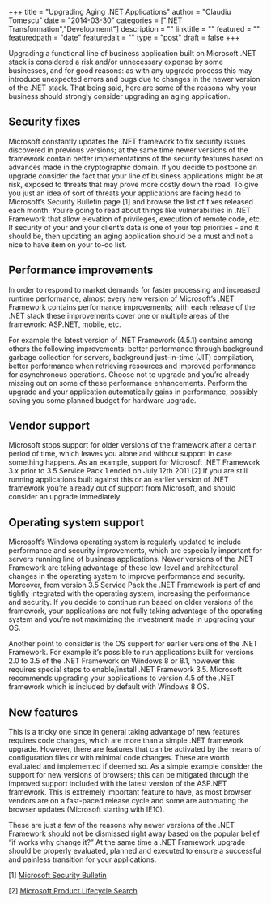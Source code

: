 +++
title = "Upgrading Aging .NET Applications"
author = "Claudiu Tomescu"
date = "2014-03-30"
categories = [".NET Transformation","Developmemt"]
description = ""
linktitle = ""
featured = ""
featuredpath = "date"
featuredalt = ""
type = "post"
draft = false
+++

Upgrading a functional line of business application built on Microsoft .NET stack is considered a risk and/or unnecessary expense by some businesses, and for good reasons: as with any upgrade process this may introduce unexpected errors and bugs due to changes in the newer version of the .NET stack. That being said, here are some of the reasons why your business should strongly consider upgrading an aging application.

## Security fixes

Microsoft constantly updates the .NET framework to fix security issues discovered in previous versions; at the same time newer versions of the framework contain better implementations of the security features based on advances made in the cryptographic domain. If you decide to postpone an upgrade consider the fact that your line of business applications might be at risk, exposed to threats that may prove more costly down the road. To give you just an idea of sort of threats your applications are facing head to Microsoft’s Security Bulletin page [1] and browse the list of fixes released each month. You’re going to read about things like vulnerabilities in .NET Framework that allow elevation of privileges, execution of remote code, etc. If security of your and your client’s data is one of your top priorities - and it should be, then updating an aging application should be a must and not a nice to have item on your to-do list.

## Performance improvements

In order to respond to market demands for faster processing and increased runtime performance, almost every new version of Microsoft’s .NET Framework contains performance improvements; with each release of the .NET stack these improvements cover one or multiple areas of the framework: ASP.NET, mobile, etc.

For example the latest version of .NET Framework (4.5.1) contains among others the following improvements: better performance through background garbage collection for servers, background just-in-time (JIT) compilation, better performance when retrieving resources and improved performance for asynchronous operations. Choose not to upgrade and you’re already missing out on some of these performance enhancements. Perform the upgrade and your application automatically gains in performance, possibly saving you some planned budget for hardware upgrade.

## Vendor support

Microsoft stops support for older versions of the framework after a certain period of time, which leaves you alone and without support in case something happens. As an example, support for Microsoft .NET Framework 3.x prior to 3.5 Service Pack 1 ended on July 12th 2011 [2] If you are still running applications built against this or an earlier version of .NET framework you’re already out of support from Microsoft, and should consider an upgrade immediately.

## Operating system support

Microsoft’s Windows operating system is regularly updated to include performance and security improvements, which are especially important for servers running line of business applications. Newer versions of the .NET Framework are taking advantage of these low-level and architectural changes in the operating system to improve performance and security. Moreover, from version 3.5 Service Pack the .NET Framework is part of and tightly integrated with the operating system, increasing the performance and security. If you decide to continue run based on older versions of the framework, your applications are not fully taking advantage of the operating system and you’re not maximizing the investment made in upgrading your OS.

Another point to consider is the OS support for earlier versions of the .NET Framework. For example it’s possible to run applications built for versions 2.0 to 3.5 of the .NET Framework on Windows 8 or 8.1, however this requires special steps to enable/install .NET Framework 3.5. Microsoft recommends upgrading your applications to version 4.5 of the .NET framework which is included by default with Windows 8 OS.

## New features

This is a tricky one since in general taking advantage of new features requires code changes, which are more than a simple .NET framework upgrade. However, there are features that can be activated by the means of configuration files or with minimal code changes. These are worth evaluated and implemented if deemed so. As a simple example consider the support for new versions of browsers; this can be mitigated through the improved support included with the latest version of the ASP.NET framework. This is extremely important feature to have, as most browser vendors are on a fast-paced release cycle and some are automating the browser updates (Microsoft starting with IE10).

These are just a few of the reasons why newer versions of the .NET Framework should not be dismissed right away based on the popular belief “if works why change it?” At the same time a .NET Framework upgrade should be properly evaluated, planned and executed to ensure a successful and painless transition for your applications.

[1] [Microsoft Security Bulletin](http://technet.microsoft.com/en-us/security/dn481339)

[2] [Microsoft Product Lifecycle Search]( http://support.microsoft.com/lifecycle/search/?sort=pn&alpha=.net+framework&wa=wsignin1.0)